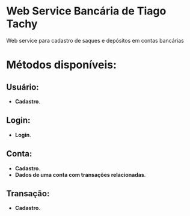# Web Service Bancária de Tiago Tachy
Web service para cadastro de saques e depósitos em contas bancárias
# Métodos disponíveis:
## Usuário:
* **Cadastro**.
## Login:
* **Login**.
## Conta:
* **Cadastro**.
* **Dados de uma conta com transações relacionadas**.
## Transação:
* **Cadastro**.